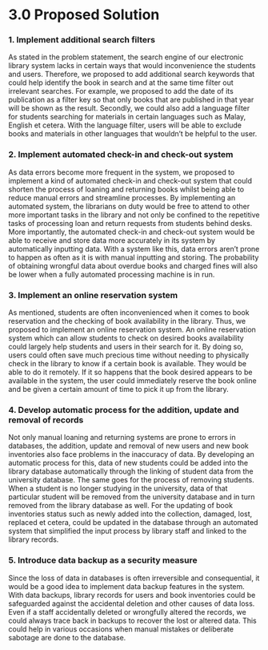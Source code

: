 # 3.0 Proposed Solution


### 1. Implement additional search filters
As stated in the problem statement, the search engine of our electronic library system lacks in certain ways that would inconvenience the students and users. Therefore, we proposed to add additional search keywords that could help identify the book in search and at the same time filter out irrelevant searches. For example, we proposed to add the date of its publication as a filter key so that only books that are published in that year will be shown as the result. Secondly, we could also add a language filter for students searching for materials in certain languages such as Malay, English et cetera. With the language filter, users will be able to exclude books and materials in other languages that wouldn’t be helpful to the user.

### 2. Implement automated check-in and check-out system
As data errors become more frequent in the system, we proposed to implement a kind of automated check-in and check-out system that could shorten the process of loaning and returning books whilst being able to reduce manual errors and streamline processes. By implementing an automated system, the librarians on duty would be free to attend to other more important tasks in the library and not only be confined to the repetitive tasks of processing loan and return requests from students behind desks. More importantly, the automated check-in and check-out system would be able to receive and store data more accurately in its system by automatically inputting data. With a system like this, data errors aren’t prone to happen as often as it is with manual inputting and storing. The probability of obtaining wrongful data about overdue books and charged fines will also be lower when a fully automated processing machine is in run.

### 3. Implement an online reservation system
As mentioned, students are often inconvenienced when it comes to book reservation and the checking of book availability in the library. Thus, we proposed to implement an online reservation system. An online reservation system which can allow students to check on desired books availability could largely help students and users in their search for it. By doing so, users could often save much precious time without needing to physically check in the library to know if a certain book is available. They would be able to do it remotely. If it so happens that the book desired appears to be available in the system, the user could immediately reserve the book online and be given a certain amount of time to pick it up from the library.

### 4. Develop automatic process for the addition, update and removal of records
Not only manual loaning and returning systems are prone to errors in databases, the addition, update and removal of new users and new book inventories also face problems in the inaccuracy of data. By developing an automatic process for this, data of new students could be added into the library database automatically through the linking of student data from the university database. The same goes for the process of removing students. When a student is no longer studying in the university, data of that particular student will be removed from the university database and in turn removed from the library database as well. For the updating of book inventories status such as newly added into the collection, damaged, lost, replaced et cetera, could be updated in the database through an automated system that simplified the input process by library staff and linked to the library records. 

### 5. Introduce data backup as a security measure
Since the loss of data in databases is often irreversible and consequential, it would be a good idea to implement data backup features in the system. With data backups, library records for users and book inventories could be safeguarded against the accidental deletion and other causes of data loss. Even if a staff accidentally deleted or wrongfully altered the records, we could always trace back in backups to recover the lost or altered data. This could help in various occasions when manual mistakes or deliberate sabotage are done to the database. 

